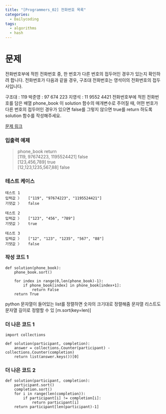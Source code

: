 ```yaml
---
title: "[Programmers_02] 전화번호 목록"
categories:
  - Dailycoding
tags:
  - algorithms
  - hash
---
```


# 문제
전화번호부에 적힌 전화번호 중, 한 번호가 다른 번호의 접두어인 경우가 있는지 확인하려 합니다.
전화번호가 다음과 같을 경우, 구조대 전화번호는 영석이의 전화번호의 접두사입니다.

구조대 : 119
박준영 : 97 674 223
지영석 : 11 9552 4421
전화번호부에 적힌 전화번호를 담은 배열 phone_book 이 solution 함수의 매개변수로 주어질 때, 어떤 번호가 다른 번호의 접두어인 경우가 있으면 false를 그렇지 않으면 true를 return 하도록 solution 함수를 작성해주세요.


[문제 링크](https://programmers.co.kr/learn/courses/30/lessons/42577)

### 입출력 예제
> phone_book	return  
[119, 97674223, 1195524421]	false  
[123,456,789]	true  
[12,123,1235,567,88]	false  


### 테스트 케이스
```
테스트 1
입력값 〉	["119", "97674223", "1195524421"]
기댓값 〉	false

테스트 2
입력값 〉	["123", "456", "789"]
기댓값 〉	true

테스트 3
입력값 〉	["12", "123", "1235", "567", "88"]
기댓값 〉	false
```

### 작성 코드 1
```
def solution(phone_book):
    phone_book.sort()

    for index in range(0,len(phone_book)-1):
        if phone_book[index] in phone_book[index+1]:
            return False
    return True
```

python 문자열이 들어있는 list를 정렬하면 숫자의 크기대로 정렬해줌
문자열 리스트도 문자열 길이로 정렬할 수 있 [m.sort(key=len)]

### 더 나은 코드 1
```
import collections

def solution(participant, completion):
    answer = collections.Counter(participant) - collections.Counter(completion)
    return list(answer.keys())[0]
```


### 더 나은 코드 2
```
def solution(participant, completion):
    participant.sort()
    completion.sort()
    for i in range(len(completion)):
        if participant[i] != completion[i]:
            return participant[i]
    return participant[len(participant)-1]
```
